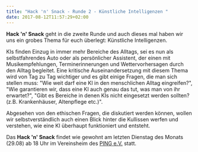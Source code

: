 ```yaml
---
title: "Hack 'n' Snack - Runde 2 - Künstliche Intelligenzen "
date: 2017-08-12T11:57:29+02:00
---
```


**Hack 'n' Snack** geht in die zweite Runde und auch dieses mal haben wir uns ein grobes Thema für euch überlegt: Künstliche Intelligenzen.

KIs finden Einzug in immer mehr Bereiche des Alltags, sei es nun als selbstfahrendes Auto oder als persönlicher Assistent, der einen mit Musikempfehlungen, Terminerinnerungen und Wettervorhersagen durch den Alltag begleitet. Eine kritische Auseinandersetzung mit diesem Thema wird von Tag zu Tag wichtiger und es gibt einige Fragen, die man sich stellen muss: "Wie weit darf eine KI in den menschlichen Alltag eingreifen?", "Wie garantieren wir, dass eine KI auch genau das tut, was man von ihr erwartet?", "Gibt es Bereiche in denen KIs nicht eingesetzt werden sollten? (z.B. Krankenhäuser, Altenpflege etc.)".

Abgesehen von den ethischen Fragen, die diskutiert werden können, wollen wir selbstverständlich auch einen Blick hinter die Kullissen werfen und verstehen, wie eine KI überhaupt funktioniert und entsteht.

Das **Hack 'n' Snack** findet wie gewohnt am letzten Dienstag des Monats (29.08) ab 18 Uhr im Vereinsheim des [PING e.V.](http://www.ping.de) statt.    
